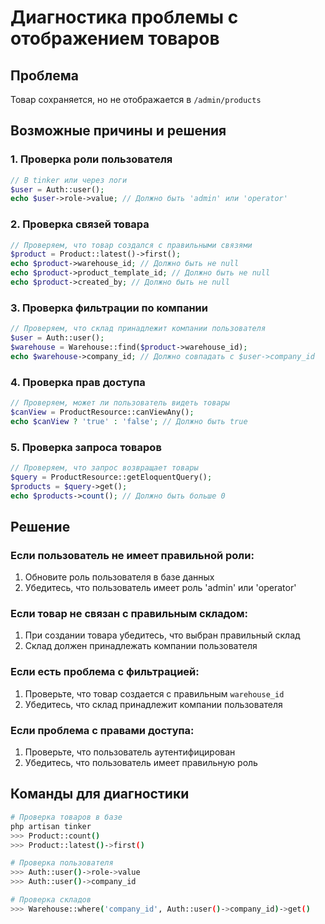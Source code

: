 # Диагностика проблемы с отображением товаров

## Проблема
Товар сохраняется, но не отображается в `/admin/products`

## Возможные причины и решения

### 1. Проверка роли пользователя
```php
// В tinker или через логи
$user = Auth::user();
echo $user->role->value; // Должно быть 'admin' или 'operator'
```

### 2. Проверка связей товара
```php
// Проверяем, что товар создался с правильными связями
$product = Product::latest()->first();
echo $product->warehouse_id; // Должно быть не null
echo $product->product_template_id; // Должно быть не null
echo $product->created_by; // Должно быть не null
```

### 3. Проверка фильтрации по компании
```php
// Проверяем, что склад принадлежит компании пользователя
$user = Auth::user();
$warehouse = Warehouse::find($product->warehouse_id);
echo $warehouse->company_id; // Должно совпадать с $user->company_id
```

### 4. Проверка прав доступа
```php
// Проверяем, может ли пользователь видеть товары
$canView = ProductResource::canViewAny();
echo $canView ? 'true' : 'false'; // Должно быть true
```

### 5. Проверка запроса товаров
```php
// Проверяем, что запрос возвращает товары
$query = ProductResource::getEloquentQuery();
$products = $query->get();
echo $products->count(); // Должно быть больше 0
```

## Решение

### Если пользователь не имеет правильной роли:
1. Обновите роль пользователя в базе данных
2. Убедитесь, что пользователь имеет роль 'admin' или 'operator'

### Если товар не связан с правильным складом:
1. При создании товара убедитесь, что выбран правильный склад
2. Склад должен принадлежать компании пользователя

### Если есть проблема с фильтрацией:
1. Проверьте, что товар создается с правильным `warehouse_id`
2. Убедитесь, что склад принадлежит компании пользователя

### Если проблема с правами доступа:
1. Проверьте, что пользователь аутентифицирован
2. Убедитесь, что пользователь имеет правильную роль

## Команды для диагностики

```bash
# Проверка товаров в базе
php artisan tinker
>>> Product::count()
>>> Product::latest()->first()

# Проверка пользователя
>>> Auth::user()->role->value
>>> Auth::user()->company_id

# Проверка складов
>>> Warehouse::where('company_id', Auth::user()->company_id)->get()
``` 
